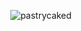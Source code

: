 <p align="center"> <img src="https://komarev.com/ghpvc/?username=pastrycaked&label=Profile%20views&color=0e75b6&style=flat" alt="pastrycaked" /> </p>
